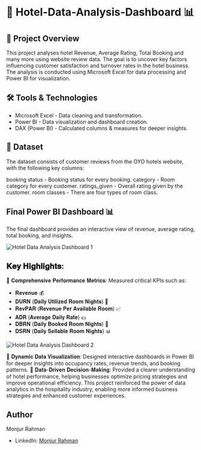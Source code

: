 # 🏨 Hotel-Data-Analysis-Dashboard 📊

## 🚀 Project Overview

This project analyses hotel Revenue, Average Rating, Total Booking and many more using website review data. The goal is to uncover key factors influencing customer satisfaction and turnover rates in the hotel business. The analysis is conducted using Microsoft Excel for data processing and Power BI for visualization.

## 🛠️ Tools & Technologies

- Microsoft Excel - Data cleaning and transformation.
- Power BI - Data visualization and dashboard creation.
- DAX (Power BI) - Calculated columns & measures for deeper insights.

## 📂 Dataset

The dataset consists of customer reviews from the OYO hotels website, with the following key columns:

booking status - Booking status for every booking.
category - Room category for every customer.
ratings_given - Overall rating given by the customer.
room classes - There are four types of room class.

## Final Power BI Dashboard 📊
The final dashboard provides an interactive view of revenue, average rating, total booking, and insights.

![Hotel Data Analysis Dashboard 1](https://github.com/user-attachments/assets/2f8a46b1-07c8-4015-b462-6437d3c83310)

## 𝐊𝐞𝐲 𝐇𝐢𝐠𝐡𝐥𝐢𝐠𝐡𝐭𝐬:
📌 𝐂𝐨𝐦𝐩𝐫𝐞𝐡𝐞𝐧𝐬𝐢𝐯𝐞 𝐏𝐞𝐫𝐟𝐨𝐫𝐦𝐚𝐧𝐜𝐞 𝐌𝐞𝐭𝐫𝐢𝐜𝐬:
Measured critical KPIs such as:
- 𝐑𝐞𝐯𝐞𝐧𝐮𝐞 💰
- 𝐃𝐔𝐑𝐍 (𝐃𝐚𝐢𝐥𝐲 𝐔𝐭𝐢𝐥𝐢𝐳𝐞𝐝 𝐑𝐨𝐨𝐦 𝐍𝐢𝐠𝐡𝐭𝐬) 🏨
- 𝐑𝐞𝐯𝐏𝐀𝐑 (𝐑𝐞𝐯𝐞𝐧𝐮𝐞 𝐏𝐞𝐫 𝐀𝐯𝐚𝐢𝐥𝐚𝐛𝐥𝐞 𝐑𝐨𝐨𝐦) 📈
- 𝐀𝐃𝐑 (𝐀𝐯𝐞𝐫𝐚𝐠𝐞 𝐃𝐚𝐢𝐥𝐲 𝐑𝐚𝐭𝐞) 💵
- 𝐃𝐁𝐑𝐍 (𝐃𝐚𝐢𝐥𝐲 𝐁𝐨𝐨𝐤𝐞𝐝 𝐑𝐨𝐨𝐦 𝐍𝐢𝐠𝐡𝐭𝐬) 📅
- 𝐃𝐒𝐑𝐍 (𝐃𝐚𝐢𝐥𝐲 𝐒𝐞𝐥𝐥𝐚𝐛𝐥𝐞 𝐑𝐨𝐨𝐦 𝐍𝐢𝐠𝐡𝐭𝐬) 📊

![Hotel Data Analysis Dashboard 2](https://github.com/user-attachments/assets/6494758a-bfea-4241-b174-134edf5b2f7c)

📌 𝐃𝐲𝐧𝐚𝐦𝐢𝐜 𝐃𝐚𝐭𝐚 𝐕𝐢𝐬𝐮𝐚𝐥𝐢𝐳𝐚𝐭𝐢𝐨𝐧: Designed interactive dashboards in Power BI for deeper insights into occupancy rates, revenue trends, and booking patterns.
📌 𝐃𝐚𝐭𝐚-𝐃𝐫𝐢𝐯𝐞𝐧 𝐃𝐞𝐜𝐢𝐬𝐢𝐨𝐧-𝐌𝐚𝐤𝐢𝐧𝐠: Provided a clearer understanding of hotel performance, helping businesses optimize pricing strategies and improve operational efficiency.
This project reinforced the power of data analytics in the hospitality industry, enabling more informed business strategies and enhanced customer experiences.

## Author
Monjur Rahman
- LinkedIn: [Monjur Rahman](https://www.linkedin.com/in/monjur-rahman77/)
